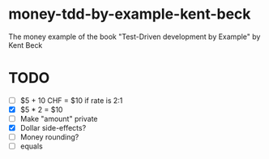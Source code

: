 # money-tdd-by-example-kent-beck
The money example of the book "Test-Driven development by Example" by Kent Beck

# TODO
- [ ] $5 + 10 CHF = $10 if rate is 2:1
- [x] $5 * 2 = $10
- [ ] Make "amount" private
- [x] Dollar side-effects?
- [ ] Money rounding?
- [ ] equals